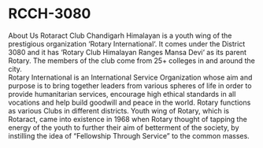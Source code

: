 # RCCH-3080
About Us
Rotaract Club Chandigarh Himalayan is a youth wing of the prestigious organization ‘Rotary International‘. It comes under the District 3080 and it has ‘Rotary Club Himalayan Ranges Mansa Devi‘ as its parent Rotary. The members of the club come from 25+ colleges in and around the city.
<br>
Rotary International is an International Service Organization whose aim and purpose is to bring together leaders from various spheres of life in order to provide humanitarian services, encourage high ethical standards in all vocations and help build goodwill and peace in the world. Rotary functions as various Clubs in different districts.
Youth wing of Rotary, which is Rotaract, came into existence in 1968 when Rotary thought of tapping the energy of the youth to further their aim of betterment of the society, by instilling the idea of “Fellowship Through Service” to the common masses. 
